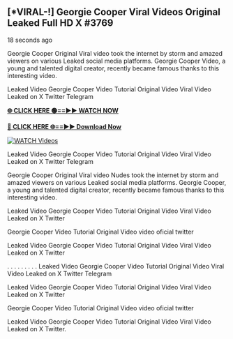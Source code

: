 ## [*VIRAL-!] Georgie Cooper Viral Videos Original Leaked Full HD X #3769

18 seconds ago

Georgie Cooper Original Viral video took the internet by storm and amazed viewers on various Leaked social media platforms. Georgie Cooper Video, a young and talented digital creator, recently became famous thanks to this interesting video.

Leaked Video Georgie Cooper Video Tutorial Original Video Viral Video Leaked on X Twitter Telegram

**[🌐 CLICK HERE 🟢==►► WATCH NOW](https://russelviper69.blogspot.com/p/valo-video.html)**

**[🔴 CLICK HERE 🌐==►► Download Now](https://russelviper69.blogspot.com/p/valo-video.html)**

[![WATCH Videos](https://i.imgur.com/dJHk4Zq.gif)](https://russelviper69.blogspot.com/p/valo-video.html)

Leaked Video Georgie Cooper Video Tutorial Original Video Viral Video Leaked on X Twitter Telegram

Georgie Cooper Original Viral video Nudes took the internet by storm and amazed viewers on various Leaked social media platforms. Georgie Cooper, a young and talented digital creator, recently became famous thanks to this interesting video.

Leaked Video Georgie Cooper Video Tutorial Original Video Viral Video Leaked on X Twitter

Georgie Cooper Video Tutorial Original Video video oficial twitter

Leaked Video Georgie Cooper Video Tutorial Original Video Viral Video Leaked on X Twitter

. . . . . . . . . Leaked Video Georgie Cooper Video Tutorial Original Video Viral Video Leaked on X Twitter Telegram

Leaked Video Georgie Cooper Video Tutorial Original Video Viral Video Leaked on X Twitter

Georgie Cooper Video Tutorial Original Video video oficial twitter

Leaked Video Georgie Cooper Video Tutorial Original Video Viral Video Leaked on X Twitter.